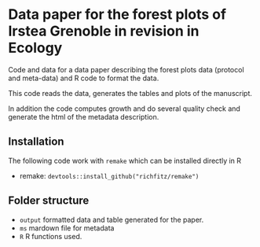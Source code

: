 # Data paper for the forest plots of Irstea Grenoble in revision in Ecology

Code and data for a data paper describing the forest plots data (protocol and meta-data) and R code to format the data.

This code reads the data, generates the tables and plots of the manuscript.

In addition the code computes growth and do several quality check and generate the html of the metadata description.


## Installation


The following code work with `remake` which can be installed directly in R

- remake: `devtools::install_github("richfitz/remake")`


## Folder structure

- `output` formatted data and table generated for the paper.
- `ms` mardown file for metadata
- `R` R functions used.

